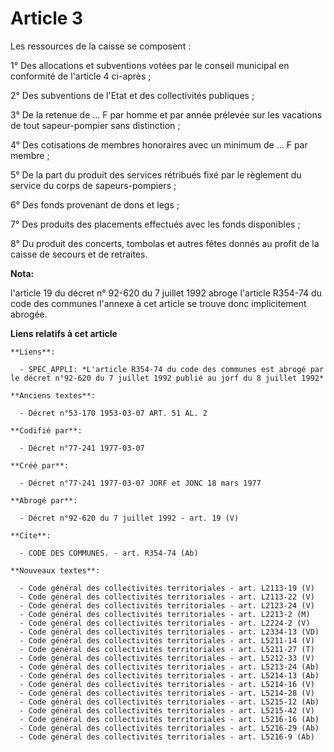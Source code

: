 # Article 3

Les ressources de la caisse se composent :

1° Des allocations et subventions votées par le conseil municipal en conformité de l'article 4 ci-après ;

2° Des subventions de l'Etat et des collectivités publiques ;

3° De la retenue de ... F par homme et par année prélevée sur les vacations de tout sapeur-pompier sans distinction ;

4° Des cotisations de membres honoraires avec un minimum de ... F par membre ;

5° De la part du produit des services rétribués fixé par le règlement du service du corps de sapeurs-pompiers ;

6° Des fonds provenant de dons et legs ;

7° Des produits des placements effectués avec les fonds disponibles ;

8° Du produit des concerts, tombolas et autres fêtes donnés au profit de la caisse de secours et de retraites.

**Nota:**

l'article 19 du décret n° 92-620 du 7 juillet 1992 abroge l'article R354-74 du code des communes l'annexe à cet article se
trouve donc implicitement abrogée.

**Liens relatifs à cet article**

	**Liens**:

	  - SPEC_APPLI: *L'article R354-74 du code des communes est abrogé par le décret n°92-620 du 7 juillet 1992 publié au jorf du 8 juillet 1992*

	**Anciens textes**:

	  - Décret n°53-170 1953-03-07 ART. 51 AL. 2

	**Codifié par**:

	  - Décret n°77-241 1977-03-07

	**Créé par**:

	  - Décret n°77-241 1977-03-07 JORF et JONC 18 mars 1977

	**Abrogé par**:

	  - Décret n°92-620 du 7 juillet 1992 - art. 19 (V)

	**Cite**:

	  - CODE DES COMMUNES. - art. R354-74 (Ab)

	**Nouveaux textes**:

	  - Code général des collectivités territoriales - art. L2113-19 (V)
	  - Code général des collectivités territoriales - art. L2113-22 (V)
	  - Code général des collectivités territoriales - art. L2123-24 (V)
	  - Code général des collectivités territoriales - art. L2213-2 (M)
	  - Code général des collectivités territoriales - art. L2224-2 (V)
	  - Code général des collectivités territoriales - art. L2334-13 (VD)
	  - Code général des collectivités territoriales - art. L5211-14 (V)
	  - Code général des collectivités territoriales - art. L5211-27 (T)
	  - Code général des collectivités territoriales - art. L5212-33 (V)
	  - Code général des collectivités territoriales - art. L5213-24 (Ab)
	  - Code général des collectivités territoriales - art. L5214-13 (Ab)
	  - Code général des collectivités territoriales - art. L5214-16 (V)
	  - Code général des collectivités territoriales - art. L5214-28 (V)
	  - Code général des collectivités territoriales - art. L5215-12 (Ab)
	  - Code général des collectivités territoriales - art. L5215-42 (V)
	  - Code général des collectivités territoriales - art. L5216-16 (Ab)
	  - Code général des collectivités territoriales - art. L5216-29 (Ab)
	  - Code général des collectivités territoriales - art. L5216-9 (Ab)
